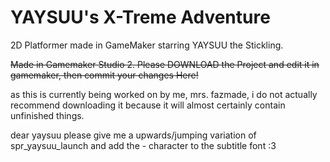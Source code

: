 # YAYSUU's X-Treme Adventure
2D Platformer made in GameMaker starring YAYSUU the Stickling.

~~Made in Gamemaker Studio 2. Please DOWNLOAD the Project and edit it in gamemaker, then commit your changes Here!~~

as this is currently being worked on by me, mrs. fazmade, i do not actually recommend downloading it because it will almost certainly contain unfinished things.

dear yaysuu please give me a upwards/jumping variation of spr_yaysuu_launch and add the - character to the subtitle font :3
